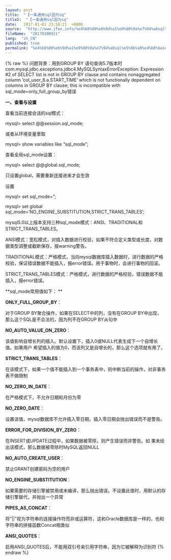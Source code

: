 ```yaml
---
layout: post
title:  "【一条通用sql因为sq"
title2:  "【一条通用sql因为sq"
date:   2017-01-01 23:50:21  +0800
source:  "http://www.jfox.info/%e4%b8%80%e6%9d%a1%e9%80%9a%e7%94%a8sql%e5%9b%a0%e4%b8%basq.html"
fileName:  "20170100921"
lang:  "zh_CN"
published: true
permalink: "%e4%b8%80%e6%9d%a1%e9%80%9a%e7%94%a8sql%e5%9b%a0%e4%b8%basq.html"
---
```

{% raw %}
问题背景：用到GROUP BY 语句查询5.7版本时com.mysql.jdbc.exceptions.jdbc4.MySQLSyntaxErrorException: Expression #2 of SELECT list is not in GROUP BY clause and contains nonaggregated column ‘col_user_6.a.START_TIME’ which is not functionally dependent on columns in GROUP BY clause; this is incompatible with sql_mode=only_full_group_by错误

**一、查看与设置**

查看当前连接会话的sql模式：

mysql> select @@session.sql_mode;

或者从环境变量里取

mysql> show variables like “sql_mode”;

查看全局sql_mode设置：

mysql> select @@global.sql_mode; 

只设置global，需要重新连接进来才会生效

设置

mysql> set sql_mode=”;

mysql> set global sql_mode=’NO_ENGINE_SUBSTITUTION,STRICT_TRANS_TABLES’;

mysql5.0以上版本支持三种sql_mode模式：ANSI、TRADITIONAL和STRICT_TRANS_TABLES。 

ANSI模式：宽松模式，对插入数据进行校验，如果不符合定义类型或长度，对数据类型调整或截断保存，报warning警告。 

TRADITIONAL模式：严格模式，当向mysql数据库插入数据时，进行数据的严格校验，保证错误数据不能插入，报error错误。用于事物时，会进行事物的回滚。 

STRICT_TRANS_TABLES模式：严格模式，进行数据的严格校验，错误数据不能插入，报error错误。 

**sql_mode常用值如下： **

**ONLY_FULL_GROUP_BY**：

对于GROUP BY聚合操作，如果在SELECT中的列，没有在GROUP BY中出现，那么这个SQL是不合法的，因为列不在GROUP BY从句中

**NO_AUTO_VALUE_ON_ZERO**：

该值影响自增长列的插入。默认设置下，插入0或NULL代表生成下一个自增长值。如果用户 希望插入的值为0，而该列又是自增长的，那么这个选项就有用了。

**STRICT_TRANS_TABLES**：

在该模式下，如果一个值不能插入到一个事务表中，则中断当前的操作，对非事务表不做限制

**NO_ZERO_IN_DATE**：

在严格模式下，不允许日期和月份为零

**NO_ZERO_DATE**：

设置该值，mysql数据库不允许插入零日期，插入零日期会抛出错误而不是警告。

**ERROR_FOR_DIVISION_BY_ZERO**：

在INSERT或UPDATE过程中，如果数据被零除，则产生错误而非警告。如 果未给出该模式，那么数据被零除时MySQL返回NULL

**NO_AUTO_CREATE_USER**：

禁止GRANT创建密码为空的用户

**NO_ENGINE_SUBSTITUTION**：

如果需要的存储引擎被禁用或未编译，那么抛出错误。不设置此值时，用默认的存储引擎替代，并抛出一个异常

**PIPES_AS_CONCAT**：

将”||”视为字符串的连接操作符而非或运算符，这和Oracle数据库是一样的，也和字符串的拼接函数Concat相类似

**ANSI_QUOTES**：

启用ANSI_QUOTES后，不能用双引号来引用字符串，因为它被解释为识别符
{% endraw %}
